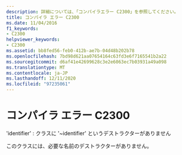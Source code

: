 ```yaml
---
description: 詳細については、「コンパイラエラー C2300」を参照してください。
title: コンパイラ エラー C2300
ms.date: 11/04/2016
f1_keywords:
- C2300
helpviewer_keywords:
- C2300
ms.assetid: bb8fed56-feb0-412b-ae7b-04d48b202b78
ms.openlocfilehash: 7bd98d621aa07654164c63fd3e6f7165541b2a22
ms.sourcegitcommit: d6af41e42699628c3e2e6063ec7b03931a49a098
ms.translationtype: MT
ms.contentlocale: ja-JP
ms.lasthandoff: 12/11/2020
ms.locfileid: "97235061"
---
```

# <a name="compiler-error-c2300"></a>コンパイラ エラー C2300

'identifier' : クラスに '~identifier' というデストラクターがありません

このクラスには、必要な名前のデストラクターがありません。

